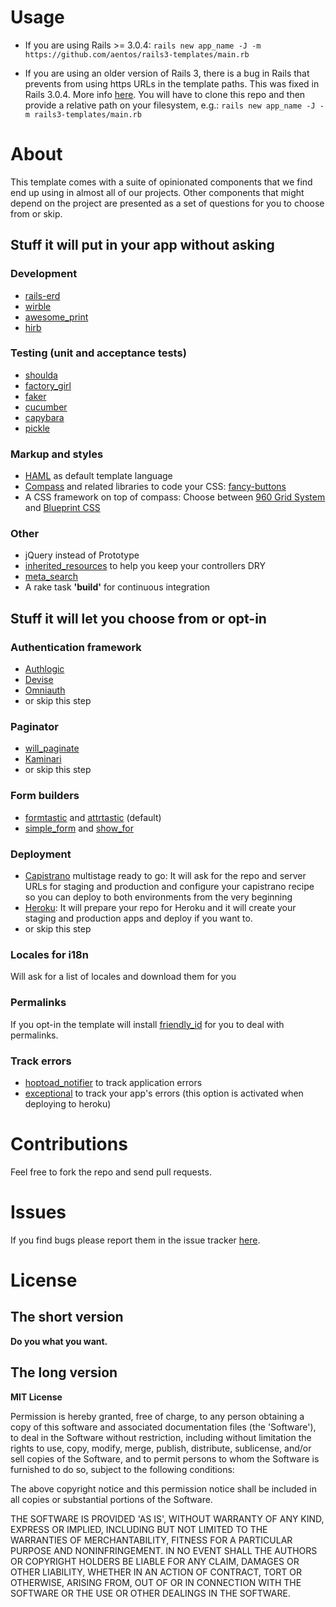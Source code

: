 Usage
=====

* If you are using Rails >= 3.0.4:
`rails new app_name -J -m https://github.com/aentos/rails3-templates/main.rb`

* If you are using an older version of Rails 3, there is a bug in Rails that prevents from using https URLs in the template paths. This was fixed in Rails 3.0.4. More info [here](https://rails.lighthouseapp.com/projects/8994/tickets/5926-bug-patch-allow-https-uris-to-be-supplied-for-rails-templates). You will have to clone this repo and then provide a relative path on your filesystem, e.g.:
`rails new app_name -J -m rails3-templates/main.rb`

About
=====

This template comes with a suite of opinionated components that we find end up using in almost all of our projects. Other components that might depend on the project are presented as a set of questions for you to choose from or skip.

Stuff it will put in your app without asking
--------------------------------------------

### Development
* [rails-erd](http://rails-erd.rubyforge.org/)
* [wirble](https://github.com/blackwinter/wirble)
* [awesome_print](https://github.com/michaeldv/awesome_print)
* [hirb](https://github.com/cldwalker/hirb)

### Testing (unit and acceptance tests)
* [shoulda](http://github.com/thoughtbot/shoulda)
* [factory_girl](http://github.com/thoughtbot/factory_girl)
* [faker](http://github.com/stympy/faker)
* [cucumber](http://github.com/aslakhellesoy/cucumber)
* [capybara](http://github.com/jnicklas/capybara)
* [pickle](https://github.com/ianwhite/pickle)

### Markup and styles
* [HAML](http://haml-lang.com/) as default template language
* [Compass](http://compass-style.org/) and related libraries to code your CSS: [fancy-buttons](https://github.com/imathis/fancy-buttons)
* A CSS framework on top of compass: Choose between [960 Grid System](http://960.gs/) and [Blueprint CSS](http://www.blueprintcss.org/)

### Other
* jQuery instead of Prototype
* [inherited_resources](https://github.com/josevalim/inherited_resources) to help you keep your controllers DRY
* [meta_search](https://github.com/ernie/meta_search)
* A rake task __'build'__ for continuous integration

Stuff it will let you choose from or opt-in
-------------------------------------------

### Authentication framework
* [Authlogic](https://github.com/binarylogic/authlogic)
* [Devise](https://github.com/plataformatec/devise)
* [Omniauth](https://github.com/intridea/omniauth)
* or skip this step

### Paginator
* [will_paginate](https://github.com/mislav/will_paginate)
* [Kaminari](https://github.com/amatsuda/kaminari)
* or skip this step

### Form builders
* [formtastic](https://github.com/justinfrench/formtastic) and [attrtastic](https://github.com/MBO/attrtastic) (default)
* [simple_form](https://github.com/plataformatec/simple_form) and [show_for](https://github.com/plataformatec/show_for)

### Deployment
* [Capistrano](https://github.com/capistrano/capistrano/) multistage ready to go: It will ask for the repo and server URLs for staging and production and configure your capistrano recipe so you can deploy to both environments from the very beginning
* [Heroku](http://heroku.com): It will prepare your repo for Heroku and it will create your staging and production apps and deploy if you want to.
* or skip this step

### Locales for i18n

Will ask for a list of locales and download them for you

### Permalinks

If you opt-in the template will install [friendly_id](https://github.com/norman/friendly_id) for you to deal with permalinks.

### Track errors
* [hoptoad_notifier](https://github.com/thoughtbot/hoptoad_notifier) to track application errors
* [exceptional](http://www.getexceptional.com/) to track your app's errors (this option is activated when deploying to heroku)

Contributions
=============

Feel free to fork the repo and send pull requests.

Issues
======

If you find bugs please report them in the issue tracker [here](https://github.com/aentos/rails3-templates/issues).

License
=======

The short version
-----------------

**Do you what you want.**

The long version
----------------

**MIT License**

Permission is hereby granted, free of charge, to any person obtaining a copy of this software and associated documentation files (the 'Software'), to deal in the Software without restriction, including without limitation the rights to use, copy, modify, merge, publish, distribute, sublicense, and/or sell copies of the Software, and to permit persons to whom the Software is furnished to do so, subject to the following conditions:

The above copyright notice and this permission notice shall be included in all copies or substantial portions of the Software.

THE SOFTWARE IS PROVIDED 'AS IS', WITHOUT WARRANTY OF ANY KIND, EXPRESS OR IMPLIED, INCLUDING BUT NOT LIMITED TO THE WARRANTIES OF MERCHANTABILITY, FITNESS FOR A PARTICULAR PURPOSE AND NONINFRINGEMENT. IN NO EVENT SHALL THE AUTHORS OR COPYRIGHT HOLDERS BE LIABLE FOR ANY CLAIM, DAMAGES OR OTHER LIABILITY, WHETHER IN AN ACTION OF CONTRACT, TORT OR OTHERWISE, ARISING FROM, OUT OF OR IN CONNECTION WITH THE SOFTWARE OR THE USE OR OTHER DEALINGS IN THE SOFTWARE.

